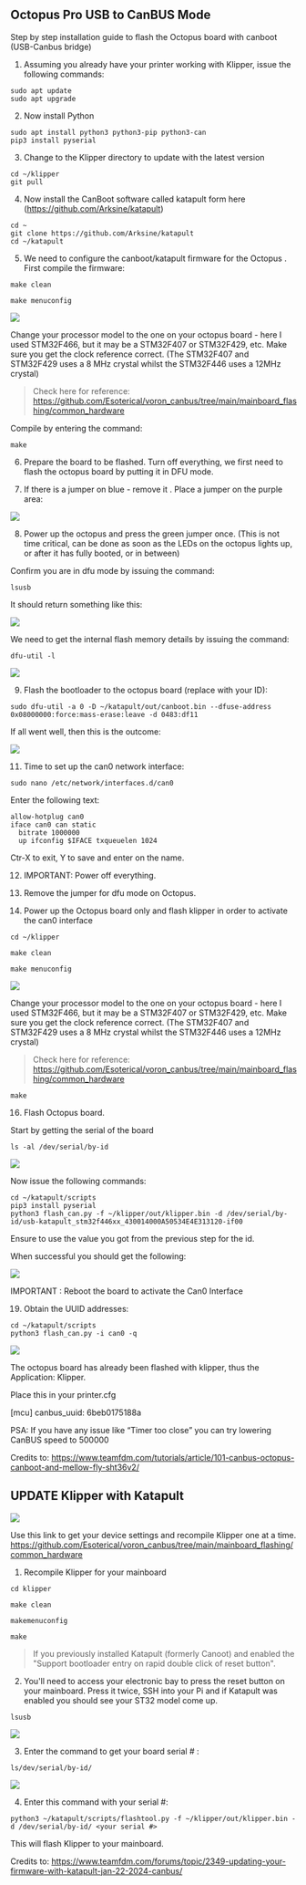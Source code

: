 ## Octopus Pro USB to CanBUS Mode

Step by step installation guide to flash the Octopus board with canboot (USB-Canbus bridge)

1. Assuming you already have your printer working with Klipper, issue the following commands:

```
sudo apt update
sudo apt upgrade
```

2. Now install Python

```
sudo apt install python3 python3-pip python3-can
pip3 install pyserial
```

3. Change to the Klipper directory to update with the latest version

```
cd ~/klipper
git pull
```

4. Now install the CanBoot software called katapult form here (https://github.com/Arksine/katapult) 

```
cd ~
git clone https://github.com/Arksine/katapult
cd ~/katapult
```

5. We need to configure the canboot/katapult firmware for the Octopus . First compile the firmware: 

```
make clean
```
```
make menuconfig
```

![](https://github.com/emebecnc/Guides/blob/main/Octopus%20Pro%20USB%20to%20CanBUS%20Mode/media/1.png?raw=true)

Change your processor model to the one on your octopus board - here I used STM32F466, but it may be a STM32F407 or STM32F429, etc. Make sure you get the clock reference correct. (The STM32F407 and STM32F429 uses a 8 MHz crystal whilst the STM32F446 uses a 12MHz crystal) 

>Check here for reference: https://github.com/Esoterical/voron_canbus/tree/main/mainboard_flashing/common_hardware 

Compile by entering the command: 

```
make
```

6. Prepare the board to be flashed. Turn off everything, we first need to flash the octopus board by putting it in DFU mode.

7. If there is a jumper on  blue - remove it . Place a jumper on the purple area: 

![](https://github.com/emebecnc/Guides/blob/main/Octopus%20Pro%20USB%20to%20CanBUS%20Mode/media/2.png?raw=true)

8. Power up the octopus and press the green jumper once. (This is not time critical, can be done as soon as the LEDs on the octopus lights up, or after it has fully booted, or in between) 

Confirm you are in dfu mode by issuing the command: 

```
lsusb
```

It should return something like this: 

![](https://github.com/emebecnc/Guides/blob/main/Octopus%20Pro%20USB%20to%20CanBUS%20Mode/media/3.png?raw=true)

We need to get the internal flash memory details by issuing the command: 

```
dfu-util -l
```

![](https://github.com/emebecnc/Guides/blob/main/Octopus%20Pro%20USB%20to%20CanBUS%20Mode/media/4.png?raw=true)

9. Flash the bootloader to the octopus board (replace with your ID): 

```
sudo dfu-util -a 0 -D ~/katapult/out/canboot.bin --dfuse-address 0x08000000:force:mass-erase:leave -d 0483:df11
```

If all went well, then this is the outcome: 

![](https://github.com/emebecnc/Guides/blob/main/Octopus%20Pro%20USB%20to%20CanBUS%20Mode/media/5.png?raw=true)

11. Time to set up the can0 network interface: 

```
sudo nano /etc/network/interfaces.d/can0
```

Enter the following text: 

```
allow-hotplug can0
iface can0 can static
  bitrate 1000000
  up ifconfig $IFACE txqueuelen 1024
  ```
  
Ctr-X to exit, Y to save and enter on the name. 

12. IMPORTANT: Power off everything. 

13. Remove the jumper for dfu mode on Octopus. 

14. Power up the Octopus board only and flash klipper in order to activate the can0 interface 

```
cd ~/klipper
```
```
make clean
```
```
make menuconfig
```

![](https://github.com/emebecnc/Guides/blob/main/Octopus%20Pro%20USB%20to%20CanBUS%20Mode/media/6.png?raw=true)

Change your processor model to the one on your octopus board - here I used STM32F466, but it may be a STM32F407 or STM32F429, etc. Make sure you get the clock reference correct. (The STM32F407 and STM32F429 uses a 8 MHz crystal whilst the STM32F446 uses a 12MHz crystal) 

>Check here for reference: https://github.com/Esoterical/voron_canbus/tree/main/mainboard_flashing/common_hardware 

```
make
```

16. Flash Octopus board. 

Start by getting the serial of the board 

```
ls -al /dev/serial/by-id
```

![](https://github.com/emebecnc/Guides/blob/main/Octopus%20Pro%20USB%20to%20CanBUS%20Mode/media/7.png?raw=true)

Now issue the following commands: 

```
cd ~/katapult/scripts
pip3 install pyserial
python3 flash_can.py -f ~/klipper/out/klipper.bin -d /dev/serial/by-id/usb-katapult_stm32f446xx_430014000A50534E4E313120-if00
```

Ensure to use the value you got from the previous step for the id. 

When successful you should get the following: 

![](https://github.com/emebecnc/Guides/blob/main/Octopus%20Pro%20USB%20to%20CanBUS%20Mode/media/8.png?raw=true)

IMPORTANT : Reboot the board to activate the Can0 Interface

19. Obtain the UUID addresses: 

```
cd ~/katapult/scripts
python3 flash_can.py -i can0 -q
```

![](https://github.com/emebecnc/Guides/blob/main/Octopus%20Pro%20USB%20to%20CanBUS%20Mode/media/9.png?raw=true)

The octopus board has already been flashed with klipper, thus the Application: Klipper. 

Place this in your printer.cfg

[mcu]
canbus_uuid: 6beb0175188a

PSA: If you have any issue like “Timer too close” you can try lowering CanBUS speed to 500000

Credits to:
https://www.teamfdm.com/tutorials/article/101-canbus-octopus-canboot-and-mellow-fly-sht36v2/

## UPDATE Klipper with Katapult

![](https://github.com/emebecnc/Guides/blob/main/Octopus%20Pro%20USB%20to%20CanBUS%20Mode/media/10.png?raw=true)

Use this link to get your device settings and recompile Klipper one at a time.
https://github.com/Esoterical/voron_canbus/tree/main/mainboard_flashing/common_hardware 

1. Recompile Klipper for your mainboard 

```
cd klipper
```
```
make clean
```
```
makemenuconfig
```
```
make
```
>If you previously installed Katapult (formerly Canoot) and enabled the "Support bootloader entry on rapid double click of reset button". 

2. You'll need to access your electronic bay to press the reset button on your mainboard. Press it twice, SSH into your Pi and if Katapult was enabled you should see your ST32 model come up. 

```
lsusb
```

![](https://github.com/emebecnc/Guides/blob/main/Octopus%20Pro%20USB%20to%20CanBUS%20Mode/media/11.png?raw=true)

3. Enter the command to get your board serial # : 

```
ls/dev/serial/by-id/ 
```

![](https://github.com/emebecnc/Guides/blob/main/Octopus%20Pro%20USB%20to%20CanBUS%20Mode/media/12.png?raw=true)

4. Enter this command with your serial #: 

```
python3 ~/katapult/scripts/flashtool.py -f ~/klipper/out/klipper.bin -d /dev/serial/by-id/ <your serial #> 
```

This will flash Klipper to your mainboard. 

Credits to: https://www.teamfdm.com/forums/topic/2349-updating-your-firmware-with-katapult-jan-22-2024-canbus/
